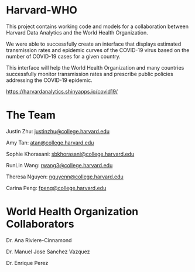 # Harvard-WHO

This project contains working code and models for a collaboration between Harvard Data Analytics and the World Health Organization.

We were able to successfully create an interface that displays estimated transmission rates and epidemic curves of the COVID-19 virus based on the number of COVID-19 cases for a given country. 

This interface will help the World Health Organization and many countries successfully monitor transmission rates and prescribe public policies addressing the COVID-19 epidemic.

https://harvardanalytics.shinyapps.io/covid19/

# The Team
Justin Zhu: justinzhu@college.harvard.edu

Amy Tan: atan@college.harvard.edu

Sophie Khorasani: sbkhorasani@college.harvard.edu

RunLin Wang: rwang3@college.harvard.edu

Theresa Nguyen: nguyenn@college.harvard.edu

Carina Peng: fpeng@college.harvard.edu

# World Health Organization Collaborators
Dr. Ana Riviere-Cinnamond

Dr. Manuel Jose Sanchez Vazquez

Dr. Enrique Perez

